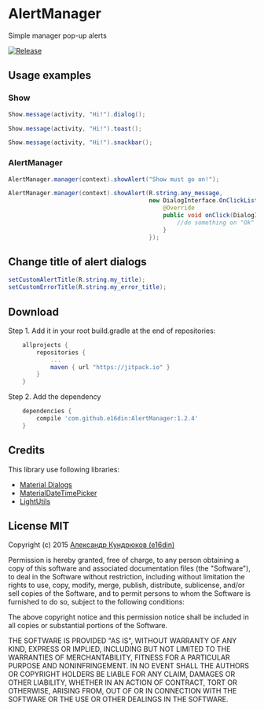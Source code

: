 # AlertManager
Simple manager pop-up alerts

[![Release](https://jitpack.io/v/e16din/AlertManager.svg)](https://jitpack.io/#e16din/AlertManager)

## Usage examples
### Show
```java
Show.message(activity, "Hi!").dialog();

Show.message(activity, "Hi!").toast();

Show.message(activity, "Hi!").snackbar();
```
### AlertManager
```java
AlertManager.manager(context).showAlert("Show must go on!");

AlertManager.manager(context).showAlert(R.string.any_message,
                                        new DialogInterface.OnClickListener() {
                                            @Override
                                            public void onClick(DialogInterface dialog, int which) {
                                                //do something on "Ok" button click
                                            }
                                        });
```

## Change title of alert dialogs
```java
setCustomAlertTitle(R.string.my_title);
setCustomErrorTitle(R.string.my_error_title);
```

## Download
Step 1. Add it in your root build.gradle at the end of repositories:
```groovy
    allprojects {
        repositories {
            ...
            maven { url "https://jitpack.io" }
        }
    }
```
Step 2. Add the dependency
```groovy
    dependencies {
        compile 'com.github.e16din:AlertManager:1.2.4'
    }
```

## Credits
This library use following libraries:
* [Material Dialogs](https://github.com/afollestad/material-dialogs)
* [MaterialDateTimePicker](https://github.com/wdullaer/MaterialDateTimePicker)
* [LightUtils](https://github.com/e16din/LightUtils)

## License MIT
Copyright (c) 2015 [Александр Кундрюков (e16din)](http://goo.gl/pzjc8x)

Permission is hereby granted, free of charge, to any person obtaining a copy
of this software and associated documentation files (the "Software"), to deal
in the Software without restriction, including without limitation the rights
to use, copy, modify, merge, publish, distribute, sublicense, and/or sell
copies of the Software, and to permit persons to whom the Software is
furnished to do so, subject to the following conditions:

The above copyright notice and this permission notice shall be included in all
copies or substantial portions of the Software.

THE SOFTWARE IS PROVIDED "AS IS", WITHOUT WARRANTY OF ANY KIND, EXPRESS OR
IMPLIED, INCLUDING BUT NOT LIMITED TO THE WARRANTIES OF MERCHANTABILITY,
FITNESS FOR A PARTICULAR PURPOSE AND NONINFRINGEMENT. IN NO EVENT SHALL THE
AUTHORS OR COPYRIGHT HOLDERS BE LIABLE FOR ANY CLAIM, DAMAGES OR OTHER
LIABILITY, WHETHER IN AN ACTION OF CONTRACT, TORT OR OTHERWISE, ARISING FROM,
OUT OF OR IN CONNECTION WITH THE SOFTWARE OR THE USE OR OTHER DEALINGS IN THE
SOFTWARE.
